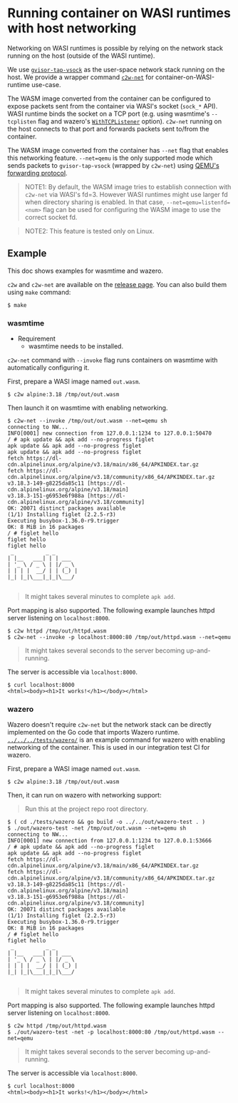 # Running container on WASI runtimes with host networking

Networking on WASI runtimes is possible by relying on the network stack running on the host (outside of the WASI runtime).

We use [`gvisor-tap-vsock`](https://github.com/containers/gvisor-tap-vsock) as the user-space network stack running on the host.
We provide a wrapper command [`c2w-net`](../../../cmd/c2w-net/) for container-on-WASI-runtime use-case.

The WASM image converted from the container can be configured to expose packets sent from the container via WASI's socket (`sock_*` API).
WASI runtime binds the socket on a TCP port (e.g. using wasmtime's `--tcplisten` flag and wazero's [`WithTCPListener`](https://github.com/tetratelabs/wazero/blob/405a5c9daca906cc8f52ee13e16511f44ae79557/experimental/sock/sock.go#L31) option).
`c2w-net` running on the host connects to that port and forwards packets sent to/from the container.

The WASM image converted from the container has `--net` flag that enables this networking feature.
`--net=qemu` is the only supported mode which sends packets to `gvisor-tap-vsock` (wrapped by `c2w-net`) using [QEMU's forwarding protocol](https://github.com/containers/gvisor-tap-vsock#run-with-qemu-linux-or-macos).

> NOTE1: By default, the WASM image tries to establish connection with `c2w-net` via WASI's fd=3.
> However WASI runtimes might use larger fd when directory sharing is enabled.
> In that case, `--net=qemu=listenfd=<num>` flag can be used for configuring the WASM image to use the correct socket fd.

> NOTE2: This feature is tested only on Linux.

## Example

This doc shows examples for wasmtime and wazero.

`c2w` and `c2w-net` are available on the [release page](https://github.com/ktock/container2wasm/releases).
You can also build them using `make` command:

```
$ make
```

### wasmtime

- Requirement
  - wasmtime needs to be installed.

`c2w-net` command with `--invoke` flag runs containers on wasmtime with automatically configuring it.

First, prepare a WASI image named `out.wasm`.

```
$ c2w alpine:3.18 /tmp/out/out.wasm
```

Then launch it on wasmtime with enabling networking.

```console
$ c2w-net --invoke /tmp/out/out.wasm --net=qemu sh
connecting to NW...
INFO[0001] new connection from 127.0.0.1:1234 to 127.0.0.1:50470 
/ # apk update && apk add --no-progress figlet
apk update && apk add --no-progress figlet
apk update && apk add --no-progress figlet
fetch https://dl-cdn.alpinelinux.org/alpine/v3.18/main/x86_64/APKINDEX.tar.gz
fetch https://dl-cdn.alpinelinux.org/alpine/v3.18/community/x86_64/APKINDEX.tar.gz
v3.18.3-149-g8225da85c11 [https://dl-cdn.alpinelinux.org/alpine/v3.18/main]
v3.18.3-151-g6953e6f988a [https://dl-cdn.alpinelinux.org/alpine/v3.18/community]
OK: 20071 distinct packages available
(1/1) Installing figlet (2.2.5-r3)
Executing busybox-1.36.0-r9.trigger
OK: 8 MiB in 16 packages
/ # figlet hello
figlet hello
figlet hello
 _          _ _       
| |__   ___| | | ___  
| '_ \ / _ \ | |/ _ \ 
| | | |  __/ | | (_) |
|_| |_|\___|_|_|\___/ 
                      
```

> It might takes several minutes to complete `apk add`.

Port mapping is also supported.
The following example launches httpd server listening on `localhost:8000`.

```
$ c2w httpd /tmp/out/httpd.wasm
$ c2w-net --invoke -p localhost:8000:80 /tmp/out/httpd.wasm --net=qemu
```

> It might takes several seconds to the server becoming up-and-running.

The server is accessible via `localhost:8000`.

```
$ curl localhost:8000
<html><body><h1>It works!</h1></body></html>
```

### wazero

Wazero doesn't require `c2w-net` but the network stack can be directly implemented on the Go code that imports Wazero runtime.
[`../../../tests/wazero/`](../../../tests/wazero/) is an example command for wazero with enabling networking of the container.
This is used in our integration test CI for wazero.

First, prepare a WASI image named `out.wasm`.

```
$ c2w alpine:3.18 /tmp/out/out.wasm
```

Then, it can run on wazero with networking support:

> Run this at the project repo root directory.

```
$ ( cd ./tests/wazero && go build -o ../../out/wazero-test . )
$ ./out/wazero-test -net /tmp/out/out.wasm --net=qemu sh
connecting to NW...
INFO[0001] new connection from 127.0.0.1:1234 to 127.0.0.1:53666 
/ # apk update && apk add --no-progress figlet
apk update && apk add --no-progress figlet
fetch https://dl-cdn.alpinelinux.org/alpine/v3.18/main/x86_64/APKINDEX.tar.gz
fetch https://dl-cdn.alpinelinux.org/alpine/v3.18/community/x86_64/APKINDEX.tar.gz
v3.18.3-149-g8225da85c11 [https://dl-cdn.alpinelinux.org/alpine/v3.18/main]
v3.18.3-151-g6953e6f988a [https://dl-cdn.alpinelinux.org/alpine/v3.18/community]
OK: 20071 distinct packages available
(1/1) Installing figlet (2.2.5-r3)
Executing busybox-1.36.0-r9.trigger
OK: 8 MiB in 16 packages
/ # figlet hello
figlet hello
 _          _ _       
| |__   ___| | | ___  
| '_ \ / _ \ | |/ _ \ 
| | | |  __/ | | (_) |
|_| |_|\___|_|_|\___/ 
                      
```

> It might takes several minutes to complete `apk add`.

Port mapping is also supported.
The following example launches httpd server listening on `localhost:8000`.

```
$ c2w httpd /tmp/out/httpd.wasm
$ ./out/wazero-test -net -p localhost:8000:80 /tmp/out/httpd.wasm --net=qemu
```

> It might takes several seconds to the server becoming up-and-running.

The server is accessible via `localhost:8000`.

```
$ curl localhost:8000
<html><body><h1>It works!</h1></body></html>
```
